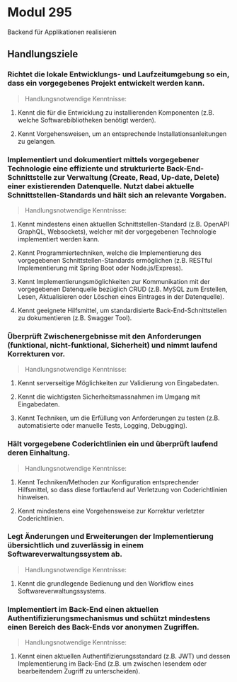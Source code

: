 # Modul 295
 Backend für Applikationen realisieren

## Handlungsziele

### Richtet die lokale Entwicklungs- und Laufzeitumgebung so ein, dass ein vorgegebenes Projekt entwickelt werden kann.

> Handlungsnotwendige Kenntnisse:

1. Kennt die für die Entwicklung zu installierenden Komponenten (z.B. welche Softwarebibliotheken benötigt werden).

2. Kennt Vorgehensweisen, um an entsprechende Installationsanleitungen zu gelangen.

### Implementiert und dokumentiert mittels vorgegebener Technologie eine effiziente und strukturierte Back-End-Schnittstelle zur Verwaltung (Create, Read, Up-date, Delete) einer existierenden Datenquelle. Nutzt dabei aktuelle Schnittstellen-Standards und hält sich an relevante Vorgaben.

> Handlungsnotwendige Kenntnisse:

1. Kennt mindestens einen aktuellen Schnittstellen-Standard (z.B. OpenAPI GraphQL, Websockets), welcher mit der vorgegebenen Technologie implementiert werden kann.

2. Kennt Programmiertechniken, welche die Implementierung des vorgegebenen Schnittstellen-Standards ermöglichen (z.B. RESTful Implementierung mit Spring Boot oder Node.js/Express).

3. Kennt Implementierungsmöglichkeiten zur Kommunikation mit der vorgegebenen Datenquelle bezüglich CRUD (z.B. MySQL zum Erstellen, Lesen, Aktualisieren oder Löschen eines Eintrages in der Datenquelle).

4. Kennt geeignete Hilfsmittel, um standardisierte Back-End-Schnittstellen zu dokumentieren (z.B. Swagger Tool).

### Überprüft Zwischenergebnisse mit den Anforderungen (funktional, nicht-funktional, Sicherheit) und nimmt laufend Korrekturen vor.

> Handlungsnotwendige Kenntnisse:

1. Kennt serverseitige Möglichkeiten zur Validierung von Eingabedaten.

2. Kennt die wichtigsten Sicherheitsmassnahmen im Umgang mit Eingabedaten.

3. Kennt Techniken, um die Erfüllung von Anforderungen zu testen (z.B. automatisierte oder manuelle Tests, Logging, Debugging).

### Hält vorgegebene Coderichtlinien ein und überprüft laufend deren Einhaltung.

> Handlungsnotwendige Kenntnisse:

1. Kennt Techniken/Methoden zur Konfiguration entsprechender Hilfsmittel, so dass diese fortlaufend auf Verletzung von Coderichtlinien hinweisen.

2. Kennt mindestens eine Vorgehensweise zur Korrektur verletzter Coderichtlinien.

### Legt Änderungen und Erweiterungen der Implementierung übersichtlich und zuverlässig in einem Softwareverwaltungssystem ab.

> Handlungsnotwendige Kenntnisse:

1. Kennt die grundlegende Bedienung und den Workflow eines Softwareverwaltungssystems.

### Implementiert im Back-End einen aktuellen Authentifizierungsmechanismus und schützt mindestens einen Bereich des Back-Ends vor anonymen Zugriffen.

> Handlungsnotwendige Kenntnisse:

1. Kennt einen aktuellen Authentifizierungsstandard (z.B. JWT) und dessen Implementierung im Back-End (z.B. um zwischen lesendem oder bearbeitendem Zugriff zu unterscheiden).